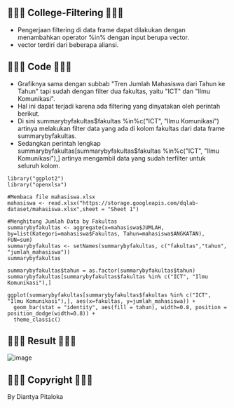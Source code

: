 ## 🍦🍧🍪 College-Filtering 🍪🍧🍦
- Pengerjaan filtering di data frame dapat dilakukan dengan menambahkan operator %in% dengan input berupa vector.
- vector terdiri dari beberapa aliansi.

## 🍦🍧🍪 Code 🍪🍧🍦
- Grafiknya sama dengan subbab "Tren Jumlah Mahasiswa dari Tahun ke Tahun" tapi sudah dengan filter dua fakultas, yaitu "ICT" dan "Ilmu Komunikasi".
- Hal ini dapat terjadi karena ada filtering yang dinyatakan oleh perintah berikut.
- Di sini summarybyfakultas$fakultas %in%c("ICT", "Ilmu Komunikasi") artinya melakukan filter data yang ada di kolom fakultas dari data frame summarybyfakultas.
- Sedangkan perintah lengkap summarybyfakultas[summarybyfakultas$fakultas %in%c("ICT", "Ilmu Komunikasi"),] artinya mengambil data yang sudah terfilter untuk seluruh kolom.

```
library("ggplot2")
library("openxlsx")

#Membaca file mahasiswa.xlsx
mahasiswa <- read.xlsx("https://storage.googleapis.com/dqlab-dataset/mahasiswa.xlsx",sheet = "Sheet 1")

#Menghitung Jumlah Data by Fakultas
summarybyfakultas <- aggregate(x=mahasiswa$JUMLAH, by=list(Kategori=mahasiswa$Fakultas, Tahun=mahasiswa$ANGKATAN), FUN=sum)
summarybyfakultas <- setNames(summarybyfakultas, c("fakultas","tahun", "jumlah_mahasiswa"))
summarybyfakultas

summarybyfakultas$tahun = as.factor(summarybyfakultas$tahun)
summarybyfakultas[summarybyfakultas$fakultas %in% c("ICT", "Ilmu Komunikasi"),]

ggplot(summarybyfakultas[summarybyfakultas$fakultas %in% c("ICT", "Ilmu Komunikasi"),], aes(x=fakultas, y=jumlah_mahasiswa)) + 
  geom_bar(stat = "identity", aes(fill = tahun), width=0.8, position = position_dodge(width=0.8)) + 
  theme_classic() 
```

## 🍦🍧🍪 Result 🍪🍧🍦


![image](https://github.com/diantyapitaloka/College-Filtering/assets/147487436/ea28b451-aab6-4615-b560-1f9d9afe0b6d)


## 🍦🍧🍪 Copyright 🍪🍧🍦
By Diantya Pitaloka
